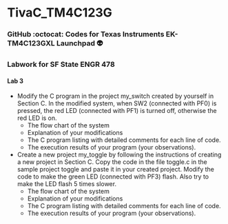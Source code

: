 # TivaC_TM4C123G
### GitHub :octocat: Codes for Texas Instruments EK-TM4C123GXL Launchpad :alien: ###

### Labwork for SF State ENGR 478 ###

#### Lab 3 ####
* Modify the C program in the project my_switch created by yourself in Section C. In the modified system, when SW2 (connected with PF0) is pressed, the red LED (connected with PF1) is turned off, otherwise the red LED is on.
  * The flow chart of the system 
  * Explanation of your modifications 
  * The C program listing with detailed comments for each line of code.  
  * The execution results of your program (your observations).
* Create a new project my_toggle by following the instructions of creating a new project in Section C. Copy the code in the file toggle.c in the sample project toggle and paste it in your created project. Modify the code to make the green LED (connected with PF3) flash. Also try to make the LED flash 5 times slower.
  * The flow chart of the system 
  * Explanation of your modifications 
  * The C program listing with detailed comments for each line of code.
  * The execution results of your program (your observations).
